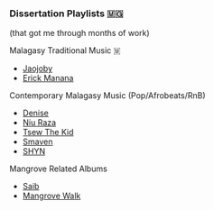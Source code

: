### Dissertation Playlists 🇲🇬
(that got me through months of work)


Malagasy Traditional Music 🇲
- [Jaojoby](https://open.spotify.com/album/62tabfJCd0kG2SI3UjJnl9?si=BvOWXdUARKiqGE7EWwIeXA)
- [Erick Manana](https://open.spotify.com/album/6ne8ZgUGMC3gF7pUfVVBiI?si=AyIu-JujRt-cSxL88CyKdg)

Contemporary Malagasy Music (Pop/Afrobeats/RnB)
- [Denise](https://open.spotify.com/album/2IeTT3n9s4dLcZC5ao2FM8?si=b6kVtdyiSz-JJwtsI5R3aA)
- [Niu Raza](https://open.spotify.com/album/3Qx7Q3yc8GtHorcXWdh9Jr?si=oGHu7OdXTtmfBhUJli9_nA)
- [Tsew The Kid](https://open.spotify.com/album/0KNyPmhQmqbnDgCwn37M1Q?si=jXL2kCmnRRGwoBlfhGkxwg)
- [Smaven](https://open.spotify.com/album/3Yp4tDgKS92Hrf2hs98m6T?si=WPH9w_sUTOG7wjyzmM21eQ)
- [SHYN](https://open.spotify.com/track/0Q4JUR4BFb0weLNFMcIGVF?si=fd2d2fc02bac467c)

Mangrove Related Albums
- [Saib](https://open.spotify.com/album/4V8fFqbIsI8vl55v71dqJQ?si=6En_g7iXRIGEbqBQmymdgg)
- [Mangrove Walk](https://open.spotify.com/album/515ylzWf2wR4xZAAwV9DOC?si=xqo5YETbRCGE5gQvbNmMUQ)
